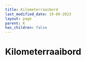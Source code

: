 ```yaml
---
title: Kilometerraaibord
last_modified_date: 19-09-2023
layout: page
parent: K
has_children: false
---
```


Kilometerraaibord
=================

